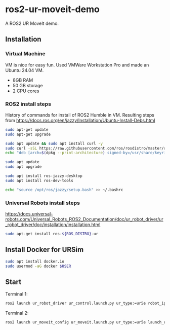 # ros2-ur-moveit-demo
A ROS2 UR MoveIt demo.

## Installation

### Virtual Machine
VM is nice for easy fun. Used VMWare Workstation Pro and made an Ubuntu 24.04 VM.

- 8GB RAM
- 50 GB storage
- 2 CPU cores

### ROS2 install steps
History of commands for install of ROS2 Humble in VM. Resulting steps from https://docs.ros.org/en/jazzy/Installation/Ubuntu-Install-Debs.html

```bash
sudo apt-get update
sudo apt-get upgrade

sudo apt update && sudo apt install curl -y
sudo curl -sSL https://raw.githubusercontent.com/ros/rosdistro/master/ros.key -o /usr/share/keyrings/ros-archive-keyring.gpg
echo "deb [arch=$(dpkg --print-architecture) signed-by=/usr/share/keyrings/ros-archive-keyring.gpg] http://packages.ros.org/ros2/ubuntu $(. /etc/os-release && echo $UBUNTU_CODENAME) main" | sudo tee /etc/apt/sources.list.d/ros2.list > /dev/null

sudo apt update
sudo apt upgrade

sudo apt install ros-jazzy-desktop
sudo apt install ros-dev-tools

echo "source /opt/ros/jazzy/setup.bash" >> ~/.bashrc
```

### Universal Robots install steps

https://docs.universal-robots.com/Universal_Robots_ROS2_Documentation/doc/ur_robot_driver/ur_robot_driver/doc/installation/installation.html

```bash
sudo apt-get install ros-${ROS_DISTRO}-ur
```

## Install Docker for URSim

```bash
sudo apt install docker.io
sudo usermod -aG docker $USER
```

## Start

Terminal 1:
```bash
ros2 launch ur_robot_driver ur_control.launch.py ur_type:=ur5e robot_ip:=yyy.yyy.yyy.yyy use_fake_hardware:=true
```

Terminal 2:
```bash
ros2 launch ur_moveit_config ur_moveit.launch.py ur_type:=ur5e launch_rviz:=true
```
